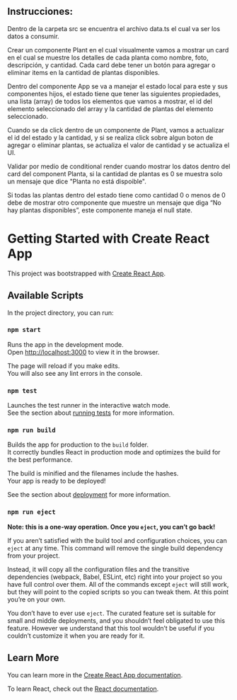 
## Instrucciones: 
Dentro de la carpeta src se encuentra el archivo data.ts el cual va ser los datos a consumir.

Crear un componente Plant en el cual visualmente vamos a mostrar un card en el cual se muestre los detalles de cada planta como nombre, foto, descripción, y cantidad. Cada card debe tener un botón para agregar o eliminar items en la cantidad de plantas disponibles.

Dentro del componente App se va a manejar el estado local para este y sus componentes hijos, el estado tiene que tener las siguientes propiedades, una lista (array) de todos los elementos que vamos a mostrar, el id del elemento seleccionado del array y la cantidad de plantas del elemento seleccionado.

Cuando se da click dentro de un componente de Plant, vamos a actualizar el id del estado y la cantidad, y si se realiza click sobre algun boton de agregar o eliminar plantas, se actualiza el valor de cantidad y se actualiza el UI.

Validar por medio de conditional render cuando mostrar  los datos dentro del card del component Planta,  si la cantidad de plantas es 0 se muestra solo un mensaje que dice "Planta no está dispoible".

Si todas las plantas dentro del estado tiene como cantidad 0 o menos de 0 debe de mostrar otro componente que muestre un mensaje que diga “No hay plantas disponibles”, este componente maneja el null state.


# Getting Started with Create React App

This project was bootstrapped with [Create React App](https://github.com/facebook/create-react-app).

## Available Scripts

In the project directory, you can run:

### `npm start`

Runs the app in the development mode.\
Open [http://localhost:3000](http://localhost:3000) to view it in the browser.

The page will reload if you make edits.\
You will also see any lint errors in the console.

### `npm test`

Launches the test runner in the interactive watch mode.\
See the section about [running tests](https://facebook.github.io/create-react-app/docs/running-tests) for more information.

### `npm run build`

Builds the app for production to the `build` folder.\
It correctly bundles React in production mode and optimizes the build for the best performance.

The build is minified and the filenames include the hashes.\
Your app is ready to be deployed!

See the section about [deployment](https://facebook.github.io/create-react-app/docs/deployment) for more information.

### `npm run eject`

**Note: this is a one-way operation. Once you `eject`, you can’t go back!**

If you aren’t satisfied with the build tool and configuration choices, you can `eject` at any time. This command will remove the single build dependency from your project.

Instead, it will copy all the configuration files and the transitive dependencies (webpack, Babel, ESLint, etc) right into your project so you have full control over them. All of the commands except `eject` will still work, but they will point to the copied scripts so you can tweak them. At this point you’re on your own.

You don’t have to ever use `eject`. The curated feature set is suitable for small and middle deployments, and you shouldn’t feel obligated to use this feature. However we understand that this tool wouldn’t be useful if you couldn’t customize it when you are ready for it.

## Learn More

You can learn more in the [Create React App documentation](https://facebook.github.io/create-react-app/docs/getting-started).

To learn React, check out the [React documentation](https://reactjs.org/).
